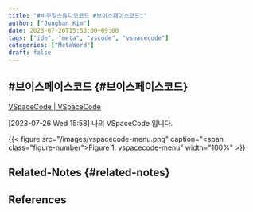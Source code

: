 ```yaml
---
title: "#비주얼스튜디오코드 #브이스페이스코드:"
author: ["Junghan Kim"]
date: 2023-07-26T15:53:00+09:00
tags: ["ide", "meta", "vscode", "vspacecode"]
categories: ["MetaWord"]
draft: false
---
```


## #브이스페이스코드 {#브이스페이스코드}

[VSpaceCode | VSpaceCode](https://vspacecode.github.io/)

<span class="timestamp-wrapper"><span class="timestamp">[2023-07-26 Wed 15:58]</span></span> 나의 VSpaceCode 입니다.

{{< figure src="/images/vspacecode-menu.png" caption="<span class=\"figure-number\">Figure 1: </span>vspacecode-menu" width="100%" >}}


## Related-Notes {#related-notes}

## References

<style>.csl-entry{text-indent: -1.5em; margin-left: 1.5em;}</style><div class="csl-bib-body">
</div>

